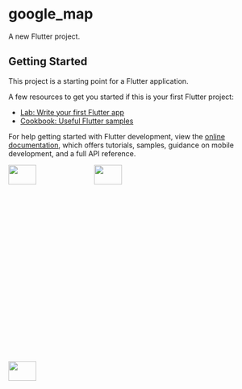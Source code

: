 # google_map

A new Flutter project.

## Getting Started

This project is a starting point for a Flutter application.

A few resources to get you started if this is your first Flutter project:

- [Lab: Write your first Flutter app](https://docs.flutter.dev/get-started/codelab)
- [Cookbook: Useful Flutter samples](https://docs.flutter.dev/cookbook)

For help getting started with Flutter development, view the
[online documentation](https://docs.flutter.dev/), which offers tutorials,
samples, guidance on mobile development, and a full API reference.



<p>

<img src="https://user-images.githubusercontent.com/117918175/233134849-0970916c-add5-4c3c-9933-58748dc3a9e6.png" height="10%" width ="33%" >
<img src="https://user-images.githubusercontent.com/117918175/233134880-780ae5a0-434a-400e-8833-9d42d4d5a496.png" height="10%" width ="33%" >
<img src="https://user-images.githubusercontent.com/117918175/233134902-16af66f4-f5bd-4d08-be28-8cc9cbeef24f.png" height="10%" width ="33%" >

</p>
